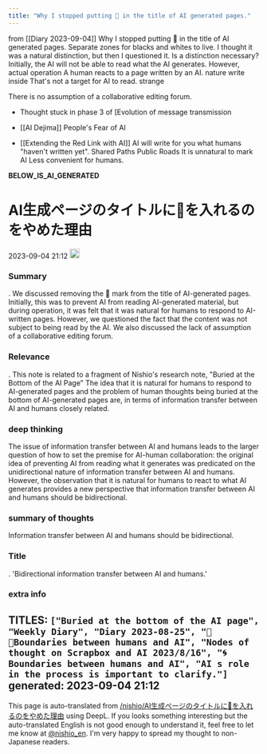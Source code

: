 ```yaml
---
title: "Why I stopped putting 🤖 in the title of AI generated pages."
---
```


from  [[Diary 2023-09-04]]
Why I stopped putting 🤖 in the title of AI generated pages.
Separate zones for blacks and whites to live.
I thought it was a natural distinction, but then I questioned it.
Is a distinction necessary?
Initially, the AI will not be able to read what the AI generates.
However, actual operation
A human reacts to a page written by an AI.
nature
write inside
That's not a target for AI to read.
strange

There is no assumption of a collaborative editing forum.
- Thought stuck in phase 3 of [Evolution of message transmission

- [[AI Dejima]]
People's Fear of AI

- [[Extending the Red Link with AI]]
AI will write for you what humans "haven't written yet".
Shared Paths
Public Roads
It is unnatural to mark AI
Less convenient for humans.


__BELOW_IS_AI_GENERATED__
# AI生成ページのタイトルに🤖を入れるのをやめた理由
 2023-09-04 21:12 <img src='https://scrapbox.io/api/pages/nishio-en/omni/icon' alt='omni.icon' height="19.5"/>
### Summary
.
We discussed removing the 🤖 mark from the title of AI-generated pages. Initially, this was to prevent AI from reading AI-generated material, but during operation, it was felt that it was natural for humans to respond to AI-written pages. However, we questioned the fact that the content was not subject to being read by the AI. We also discussed the lack of assumption of a collaborative editing forum.

### Relevance
.
This note is related to a fragment of Nishio's research note, "Buried at the Bottom of the AI Page" The idea that it is natural for humans to respond to AI-generated pages and the problem of human thoughts being buried at the bottom of AI-generated pages are, in terms of information transfer between AI and humans closely related.

### deep thinking
The issue of information transfer between AI and humans leads to the larger question of how to set the premise for AI-human collaboration: the original idea of preventing AI from reading what it generates was predicated on the unidirectional nature of information transfer between AI and humans. However, the observation that it is natural for humans to react to what AI generates provides a new perspective that information transfer between AI and humans should be bidirectional.

### summary of thoughts
Information transfer between AI and humans should be bidirectional.

### Title
.
'Bidirectional information transfer between AI and humans.'

### extra info
TITLES: `["Buried at the bottom of the AI page", "Weekly Diary", "Diary 2023-08-25", "🤖🔁Boundaries between humans and AI", "Nodes of thought on Scrapbox and AI 2023/8/16", "🌀Boundaries between humans and AI", "AI s role in the process is important to clarify."]`
generated: 2023-09-04 21:12
---
This page is auto-translated from [/nishio/AI生成ページのタイトルに🤖を入れるのをやめた理由](https://scrapbox.io/nishio/AI生成ページのタイトルに🤖を入れるのをやめた理由) using DeepL. If you looks something interesting but the auto-translated English is not good enough to understand it, feel free to let me know at [@nishio_en](https://twitter.com/nishio_en). I'm very happy to spread my thought to non-Japanese readers.